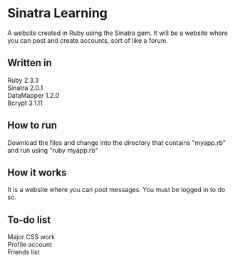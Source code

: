 # Sinatra Learning
  A website created in Ruby using the Sinatra gem.
  It will be a website where you can post and create accounts, sort of like a forum.
## Written in
  Ruby 2.3.3 <br />
  Sinatra 2.0.1 <br />
  DataMapper 1.2.0 <br />
  Bcrypt 3.1.11 <br />
  
## How to run
  Download the files and change into the directory that contains "myapp.rb" and run using "ruby myapp.rb"
  
## How it works
  It is a website where you can post messages. You must be logged in to do so.

## To-do list
  Major CSS work <br />
  Profile account <br />
  Friends list
